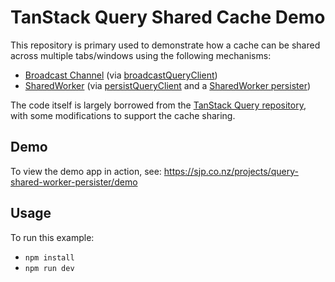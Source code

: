 # TanStack Query Shared Cache Demo

This repository is primary used to demonstrate how a cache can be shared across multiple tabs/windows using the following mechanisms:

* [Broadcast Channel](https://developer.mozilla.org/en-US/docs/Web/API/BroadcastChannel) (via [broadcastQueryClient](https://tanstack.com/query/latest/docs/framework/react/plugins/broadcastQueryClient))
* [SharedWorker](https://developer.mozilla.org/en-US/docs/Web/API/SharedWorker) (via [persistQueryClient](https://tanstack.com/query/latest/docs/framework/react/plugins/persistQueryClient) and a [SharedWorker persister](https://sjp.co.nz/projects/query-shared-worker-persister/))

The code itself is largely borrowed from the [TanStack Query repository](https://github.com/TanStack/query/tree/main/examples/react/rick-morty), with some modifications to support the cache sharing.

## Demo

To view the demo app in action, see: https://sjp.co.nz/projects/query-shared-worker-persister/demo

## Usage

To run this example:

- `npm install`
- `npm run dev`